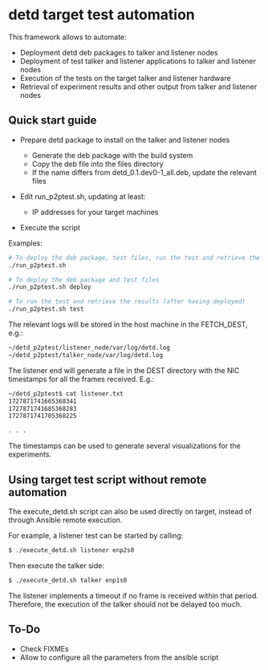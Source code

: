 # detd target test automation

This framework allows to automate:
* Deployment detd deb packages to talker and listener nodes
* Deployment of test talker and listener applications to talker and listener nodes
* Execution of the tests on the target talker and listener hardware
* Retrieval of experiment results and other output from talker and listener nodes


## Quick start guide

* Prepare detd package to install on the talker and listener nodes
  * Generate the deb package with the build system
  * Copy the deb file into the files directory
  * If the name differs from detd_0.1.dev0-1_all.deb, update the relevant files

* Edit run_p2ptest.sh, updating at least:
  * IP addresses for your target machines

 * Execute the script

Examples:
```bash
# To deploy the deb package, test files, run the test and retrieve the results
./run_p2ptest.sh

# To deploy the deb package and test files
./run_p2ptest.sh deploy

# To run the test and retrieve the results (after having deployed)
./run_p2ptest.sh test
```

The relevant logs will be stored in the host machine in the FETCH_DEST, e.g.:
```bash
~/detd_p2ptest/listener_node/var/log/detd.log
~/detd_p2ptest/talker_node/var/log/detd.log
```

The listener end will generate a file in the DEST directory with the NIC
timestamps for all the frames received. E.g.:

```bash
~/detd_p2ptest$ cat listener.txt
1727871741665368341
1727871741685368283
1727871741705368225

. . .

```

The timestamps can be used to generate several visualizations for the
experiments.


## Using target test script without remote automation

The execute_detd.sh script can also be used directly on target, instead of
through Ansible remote execution.

For example, a listener test can be started by calling:

```bash
$ ./execute_detd.sh listener enp2s0
```

Then execute the talker side:

```bash
$ ./execute_detd.sh talker enp1s0
```

The listener implements a timeout if no frame is received within that period.
Therefore, the execution of the talker should not be delayed too much.


## To-Do

* Check FIXMEs
* Allow to configure all the parameters from the ansible script
